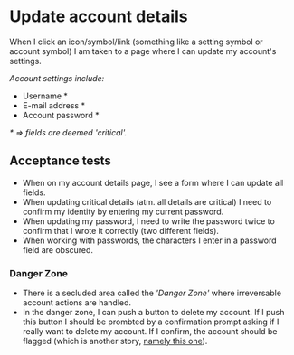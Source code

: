 # Update account details

When I click an icon/symbol/link (something like a setting symbol or account symbol) I am taken to a page where I can update my account's settings.

_Account settings include:_

- Username *
- E-mail address *
- Account password *

_* => fields are deemed 'critical'._

## Acceptance tests

- When on my account details page, I see a form where I can update all fields.
- When updating critical details (atm. all details are critical) I need to confirm my identity by entering my current password.
- When updating my password, I need to write the password twice to confirm that I wrote it correctly (two different fields).
- When working with passwords, the characters I enter in a password field are obscured.

### Danger Zone

- There is a secluded area called the _'Danger Zone'_ where irreversable account actions are handled.
- In the danger zone, I can push a button to delete my account. If I push this button I should be prombted by a confirmation prompt asking if I really want to delete my account. If I confirm, the account should be flagged (which is another story, [namely this one](delete-my-account.md)).
